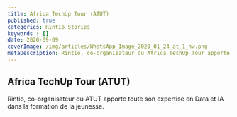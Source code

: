 ```yaml
---
title: Africa TechUp Tour (ATUT)
published: true
categories: Rintio Stories
keywords : []
date: 2020-09-09
coverImage: /img/articles/WhatsApp_Image_2020_01_24_at_1_hw.png
metaDescription: Rintio, co-organisateur du Africa TechUp Tour apporte toute son expertise en Data et IA dans la formation de la jeunesse.
---
```


## Africa TechUp Tour (ATUT)

Rintio, co-organisateur du ATUT apporte toute son expertise en Data et IA dans la formation de la jeunesse.
